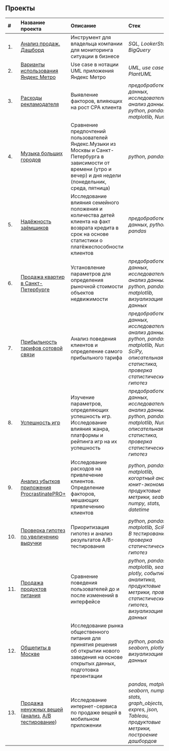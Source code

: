 ## Проекты


| # | Название проекта | Описание | Стек | 
| :- | :---------------------- | :---------------------- | :---------------------- |
| 1. | [Анализ продаж. Дашборд](dashboard_domino/) | Инструмент для владельца компании для мониторинга ситуации в бизнесе | *SQL, LookerStudio, BigQuery* |
| 2. | [Варианты использования Яндекс Метро](yandex_metro/) | Use case в нотации UML приложения Яндекс Метро | *UML, use case, PlantUML* |
| 3. | [Расходы рекламодателя](yandex_direct_sygma/) | Выявление факторов, влияющих на рост СРА клиента | *предобработка данных, исследовательский анализ данных, python, pandas, matplotlib, NumPy* |
| 4. | [Музыка больших городов](big_сities_music/) | Сравнение предпочтений пользователей Яндекс.Музыки из Москвы и Санкт-Петербурга в зависимости от времени (утро и вечер) и дня недели (понедельник, среда, пятница)| *python, pandas* |
| 5. | [Надёжность заёмщиков](reliability_of_borrowers/) | Исследование влияния семейного положения и количества детей клиента на факт возврата кредита в срок на основе статистики о платёжеспособности клиентов | *предобработка данных, python, pandas* |
| 6. | [Продажа квартир в Санкт-Петербурге](sales_appartments_in_Spb/) | Установление параметров для определения рыночной стоимости объектов недвижимости | *предобработка данных, исследовательский анализ данных, python, pandas, matplotlib, визуализация данных* |
| 7. | [Прибыльность тарифов сотовой связи](profitability_of_tariffs/) | Анализ поведения клиентов и определение самого прибыльного тарифа | *предобработка данных, исследовательский анализ данных, python, pandas, matplotlib, NumPy, SciPy, описательная статистика, проверка статистических гипотез* |
| 8. | [Успешность игр](succeful_of_games/) | Изучение параметров, определяющих успешность игр. Исследование влияния жанра, платформы и рейтинга игр на их успешность | *предобработка данных, исследовательский анализ данных, python, pandas, matplotlib, NumPy, описательная статистика, проверка статистических гипотез* |
| 9. | [Анализ убытков приложения ProcrastinatePRO+](procrastinate/) | Исследование расходов на привлечение клиентов. Определение факторов, мешающих привлечению клиентов | *python, pandas, matplotlib, когортный анализ, юнит-экономика, продуктовые метрики, seaborn, numpy, stats, datetime* |
| 10. | [Проверка гипотез по увеличению выручки](AB_testing_hypotheses/) | Приоритизация гипотез и анализ результатов A/B-тестирования | *python, pandas, matplotlib, SciPy, А/В тестирование, проверка статичстических гипотез* |
| 11. | [Продажа продуктов питания](sales_of_food/) | Сравнение поведения пользователей до и после изменений в интерфейсе | *python, pandas, matplotlib, seaborn, plotly, событийная аналитика, продуктовые метрики, проверка статистических гипотез, визуализация данных* |
| 12. | [Общепиты в Москве](caffee_in_Moscow/) | Исследование рынка общественного питания для принятия решения об открытии нового заведения на основе открытых данных, подготовка презентации | *python, pandas, seaborn, plotly, визуализация данных* |
| 13. | [Продажа ненужных вещей](sales_of_things/) ([анализ](sales_of_things/not_need_things.ipynb), [А/В тестирование](sales_of_things/ab_testing.ipynb))| Исследование интернет-сервиса по продаже вещей в мобильном приложении | *pandas, matplotlib, seaborn, numpy, stats, graph_objects, expres, json, Tableau, продуктовые метрики, построение дашбордов* |
